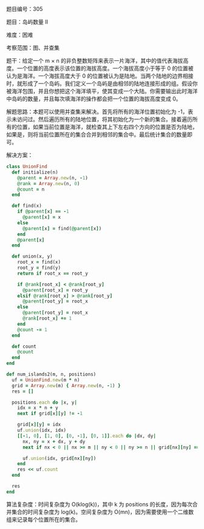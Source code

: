 题目编号：305

题目：岛屿数量 II

难度：困难

考察范围：图、并查集

题干：给定一个 m × n 的非负整数矩阵来表示一片海洋，其中的值代表海拔高度。一个位置的高度表示该位置的海拔高度。一个海拔高度小于等于 0 的位置被认为是海洋。一个海拔高度大于 0 的位置被认为是陆地。当两个陆地的边界相接时，就形成了一个岛屿。我们定义一个岛屿是由相邻的陆地连接形成的组。假设你被海洋包围，并且你想把这个海洋填平，使其变成一个大陆。你需要输出此时海洋中岛屿的数量，并且每次填海洋的操作都会把一个位置的海拔高度变成 0。

解题思路：本题可以使用并查集来解决。首先将所有的海洋位置初始化为 -1，表示未访问过。然后遍历所有的陆地位置，将其初始化为一个新的集合。接着遍历所有的位置，如果当前位置是海洋，就检查其上下左右四个方向的位置是否为陆地，如果是，则将当前位置所在的集合合并到相邻的集合中。最后统计集合的数量即可。

解决方案：

```ruby
class UnionFind
  def initialize(n)
    @parent = Array.new(n, -1)
    @rank = Array.new(n, 0)
    @count = n
  end

  def find(x)
    if @parent[x] == -1
      @parent[x] = x
    else
      @parent[x] = find(@parent[x])
    end
    @parent[x]
  end

  def union(x, y)
    root_x = find(x)
    root_y = find(y)
    return if root_x == root_y

    if @rank[root_x] < @rank[root_y]
      @parent[root_x] = root_y
    elsif @rank[root_x] > @rank[root_y]
      @parent[root_y] = root_x
    else
      @parent[root_y] = root_x
      @rank[root_x] += 1
    end
    @count -= 1
  end

  def count
    @count
  end
end

def num_islands2(m, n, positions)
  uf = UnionFind.new(m * n)
  grid = Array.new(m) { Array.new(n, -1) }
  res = []

  positions.each do |x, y|
    idx = x * n + y
    next if grid[x][y] != -1

    grid[x][y] = idx
    uf.union(idx, idx)
    [[-1, 0], [1, 0], [0, -1], [0, 1]].each do |dx, dy|
      nx, ny = x + dx, y + dy
      next if nx < 0 || nx >= m || ny < 0 || ny >= n || grid[nx][ny] == -1

      uf.union(idx, grid[nx][ny])
    end
    res << uf.count
  end

  res
end
```

算法复杂度：时间复杂度为 O(klog(k))，其中 k 为 positions 的长度，因为每次合并集合的时间复杂度为 log(k)。空间复杂度为 O(mn)，因为需要使用一个二维数组来记录每个位置所在的集合。